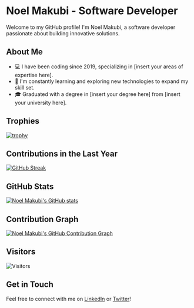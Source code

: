 # Noel Makubi - Software Developer

Welcome to my GitHub profile! I'm Noel Makubi, a software developer passionate about building innovative solutions.

## About Me

- 💻 I have been coding since 2019, specializing in [insert your areas of expertise here].
- 🌱 I'm constantly learning and exploring new technologies to expand my skill set.
- 🎓 Graduated with a degree in [insert your degree here] from [insert your university here].

## Trophies

[![trophy](https://github-profile-trophy.vercel.app/?username=noelmakubi&theme=darkhub)](https://github.com/noelmakubi)

## Contributions in the Last Year

[![GitHub Streak](https://github-readme-streak-stats.herokuapp.com/?user=noelmakubi&theme=dark)](https://git.io/streak-stats)

## GitHub Stats

[![Noel Makubi's GitHub stats](https://github-readme-stats.vercel.app/api?username=noelmakubi&show_icons=true&theme=dark)](https://github.com/noelmakubi)

## Contribution Graph

[![Noel Makubi's GitHub Contribution Graph](https://activity-graph.herokuapp.com/graph?username=noelmakubi&theme=github&hide_border=true)](https://github.com/noelmakubi)


## Visitors

![Visitors](https://visitor-badge.laobi.icu/badge?page_id=noelmakubi)

## Get in Touch

Feel free to connect with me on [LinkedIn](https://www.linkedin.com/in/your-linkedin-profile/) or [Twitter](https://twitter.com/your-twitter-handle)!
